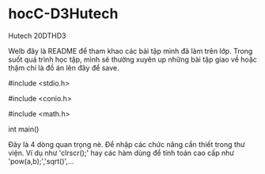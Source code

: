 # hocC-D3Hutech
Hutech 20DTHD3

Welb đây là README để tham khao các bài tập mình đã làm trên lớp. Trong suốt quá trình học tập, mình sẽ thường xuyên up những bài tập giao về hoặc thậm chí là đồ án lên đây để save.

#include <stdio.h>

#include <conio.h>

#include <math.h>

int main()

Đãy là 4 dòng quan trọng nè. Để nhập các chức năng cần thiết trong thư viện. Ví dụ như 'clrscr();' hay các hàm dùng để tính toán cao cấp như 'pow(a,b);','sqrt()',...
